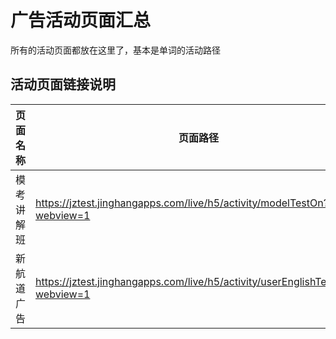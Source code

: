 <!-- 模块大标题 -->
# 广告活动页面汇总
<!-- 模块说明 -->
所有的活动页面都放在这里了，基本是单词的活动路径

<!--项目功能模块说明-->
## 活动页面链接说明
| 页面名称 | 页面路径 | 传参说明 | 支持平台 |
|--------|---------|---------|---------|
|模考讲解班 | https://jztest.jinghangapps.com/live/h5/activity/modelTestOn?webview=1 | webview=1 | webview、h5 | 
| 新航道广告 | https://jztest.jinghangapps.com/live/h5/activity/userEnglishTellStory?webview=1 | webview=1 | webview、h5 | 
